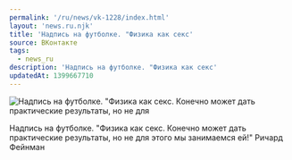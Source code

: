 ```yaml
---
permalink: '/ru/news/vk-1228/index.html'
layout: 'news.ru.njk'
title: 'Надпись на футболке. "Физика как секс'
source: ВКонтакте
tags:
  - news_ru
description: 'Надпись на футболке. "Физика как секс'
updatedAt: 1399667710
---
```

![Надпись на футболке. "Физика как секс. Конечно может дать практические результаты, но не для](https://sun9-43.userapi.com/impf/6vbgol2mzT8Jl5aE6_xJXBwkBsG-kjlPYy8OHw/bMCgnYHuVrs.jpg?size=480x477&quality=96&proxy=1&sign=96951d1477074621e171daadc0e048db&c_uniq_tag=hoOmYZMMrAYvxj-U7TlqfHFm0tvb0CilnAfD9krF5PE&type=album)

Надпись на футболке.
"Физика как секс. Конечно может дать практические результаты, но не для этого мы занимаемся ей!"
Ричард Фейнман
